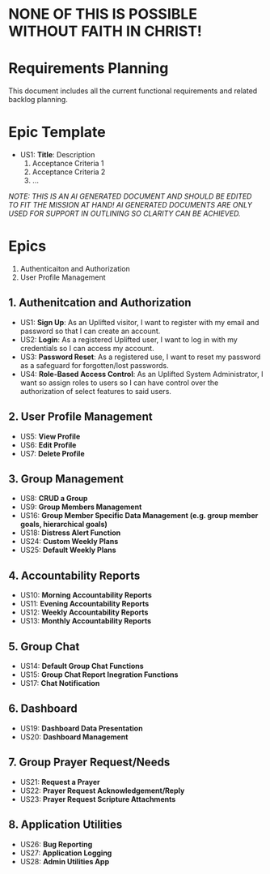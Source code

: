 # NONE OF THIS IS POSSIBLE WITHOUT FAITH IN CHRIST!

# Requirements Planning
This document includes all the current functional requirements and related backlog planning.

# Epic Template
- US1: **Title**: Description
  1. Acceptance Criteria 1
  2. Acceptance Criteria 2
  3. ...

_NOTE: THIS IS AN AI GENERATED DOCUMENT AND SHOULD BE EDITED TO FIT THE MISSION AT HAND! AI GENERATED DOCUMENTS ARE ONLY USED FOR SUPPORT IN OUTLINING SO CLARITY CAN BE ACHIEVED._

# Epics
1. Authenticaiton and Authorization
2. User Profile Management

## 1. Authenitcation and Authorization
- US1: **Sign Up**: As an Uplifted visitor, I want to register with my email and password so that I can create an account.
- US2: **Login**: As a registered Uplifted user, I want to log in with my credentials so I can access my account.
- US3: **Password Reset**: As a registered use, I want to reset my password as a safeguard for forgotten/lost passwords.
- US4: **Role-Based Access Control**: As an Uplifted System Administrator, I want so assign roles to users so I can have control over the authorization of select features to said users.

## 2. User Profile Management
- US5: **View Profile**
- US6: **Edit Profile**
- US7: **Delete Profile**

## 3. Group Management
- US8: **CRUD a Group**
- US9: **Group Members Management**
- US16: **Group Member Specific Data Management (e.g. group member goals, hierarchical goals)**
- US18: **Distress Alert Function**
- US24: **Custom Weekly Plans**
- US25: **Default Weekly Plans**

## 4. Accountability Reports
- US10: **Morning Accountability Reports**
- US11: **Evening Accountability Reports**
- US12: **Weekly Accountability Reports**
- US13: **Monthly Accountability Reports**

## 5. Group Chat
- US14: **Default Group Chat Functions**
- US15: **Group Chat Report Inegration Functions**
- US17: **Chat Notification**

## 6. Dashboard
- US19: **Dashboard Data Presentation**
- US20: **Dashboard Management**

## 7. Group Prayer Request/Needs
- US21: **Request a Prayer**
- US22: **Prayer Request Acknowledgement/Reply**
- US23: **Prayer Request Scripture Attachments**

## 8. Application Utilities
- US26: **Bug Reporting**
- US27: **Application Logging**
- US28: **Admin Utilities App**
